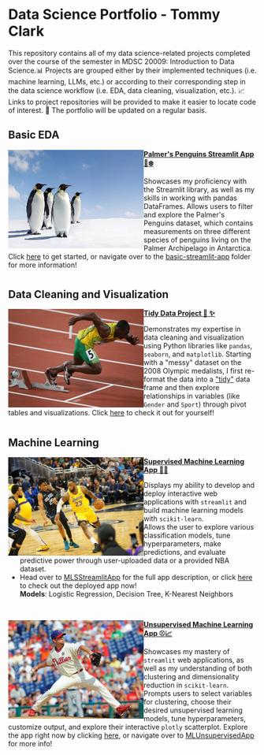 # Data Science Portfolio - Tommy Clark

This repository contains all of my data science-related projects completed over the course of the semester in MDSC 20009: Introduction to Data Science.📊 Projects are grouped either by their implemented techniques (i.e. machine learning, LLMs, etc.) or according to their corresponding step in the data science workflow (i.e. EDA, data cleaning, visualization, etc.). 📈 Links to project repositories will be provided to make it easier to locate code of interest. 🔗 The portfolio will be updated on a regular basis.

## Basic EDA
<img align="left" width="275" height="200" src="Images/Penguins.jpg"> **[Palmer's Penguins Streamlit App 🐧❄️](https://github.com/t-clark04/Clark-Data-Science-Portfolio/tree/main/basic-streamlit-app)**

Showcases my proficiency with the Streamlit library, as well as my skills in working with pandas DataFrames. Allows users to filter and explore the Palmer's Penguins dataset, which contains measurements on three different species of penguins living on the Palmer Archipelago in Antarctica. Click [here](https://clark-penguins.streamlit.app) to get started, or navigate over to the [basic-streamlit-app](https://github.com/t-clark04/Clark-Data-Science-Portfolio/tree/main/basic-streamlit-app) folder for more information! 

#

## Data Cleaning and Visualization
<img align="left" width="275" height="200" src="Images/Olympics.webp"> **[Tidy Data Project 🧹 ✨](https://github.com/t-clark04/Clark-Data-Science-Portfolio/tree/main/TidyData-Project)**

Demonstrates my expertise in data cleaning and visualization using Python libraries like ``pandas``, ``seaborn``, and ``matplotlib``. Starting with a "messy" dataset on the 2008 Olympic medalists, I first re-format the data into a ["tidy"](https://www.jstatsoft.org/article/view/v059i10) data frame and then explore relationships in variables (like `Gender` and `Sport`) through pivot tables and visualizations. Click [here](https://github.com/t-clark04/Clark-Data-Science-Portfolio/tree/main/TidyData-Project) to check it out for yourself! 

#

## Machine Learning
<img align="left" width="275" height="200" src="Images/NBA.jpg"> **[Supervised Machine Learning App 🤖🏀](https://github.com/t-clark04/Clark-Data-Science-Portfolio/tree/main/MLStreamlitApp)**

- Displays my ability to develop and deploy interactive web applications with ``streamlit`` and build machine learning models with ``scikit-learn``.
- Allows the user to explore various classification models, tune hyperparameters, make predictions, and evaluate predictive power through user-uploaded data or a provided NBA dataset.
- Head over to [MLSStreamlitApp](https://github.com/t-clark04/Clark-Data-Science-Portfolio/tree/main/MLStreamlitApp) for the full app description, or click [here](https://clark-machine-learning.streamlit.app/) to check out the deployed app now!  
**Models**: Logistic Regression, Decision Tree, K-Nearest Neighbors

<br clear="all">

<img align="left" width="275" height="200" src="Images/MLB.jpg"> **[Unsupervised Machine Learning App ⚾📈](https://github.com/t-clark04/Clark-Data-Science-Portfolio/tree/main/MLUnsupervisedApp)**

Showcases my mastery of ``streamlit`` web applications, as well as my understanding of both clustering and dimensionality reduction in ``scikit-learn``. Prompts users to select variables for clustering, choose their desired unsupervised learning models, tune hyperparameters, customize output, and explore their interactive ``plotly`` scatterplot. Explore the app right now by clicking [here](https://clark-unsupervised.streamlit.app/), or navigate over to [MLUnsupervisedApp](https://github.com/t-clark04/Clark-Data-Science-Portfolio/tree/main/MLUnsupervisedApp) for more info!

#

